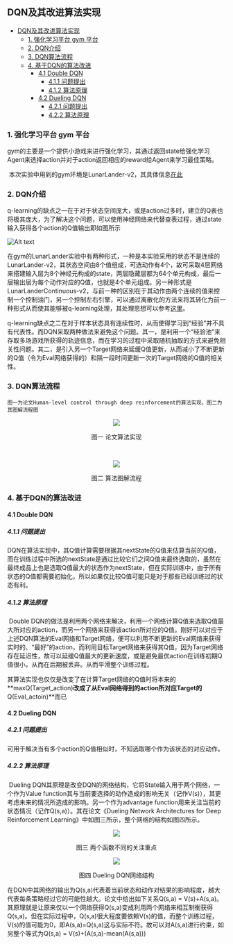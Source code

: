## DQN及其改进算法实现

- [DQN及其改进算法实现](#dqn及其改进算法实现)
	- [1. 强化学习平台 gym 平台](#1-强化学习平台-gym-平台)
	- [2. DQN介绍](#2-dqn介绍)
	- [3. DQN算法流程](#3-dqn算法流程)
	- [4. 基于DQN的算法改进](#4-基于dqn的算法改进)
		- [4.1 Double DQN](#41-double-dqn)
			- [4.1.1 问题提出](#411-问题提出)
			- [4.1.2 算法原理](#412-算法原理)
		- [4.2 Dueling DQN](#42-dueling-dqn)
			- [4.2.1 问题提出](#421-问题提出)
			- [4.2.2 算法原理](#422-算法原理)

### 1. 强化学习平台 gym 平台

​	gym的主要是一个提供小游戏来进行强化学习，其通过返回state给强化学习Agent来选择action并对于action返回相应的reward给Agent来学习最佳策略。

​	本次实验中用到的gym环境是LunarLander-v2，其具体信息[在此](https://github.com/openai/gym/wiki/Leaderboard#lunarlander-v2)

### 2. DQN介绍

​	q-learning的缺点之一在于对于状态空间庞大，或是action过多时，建立的Q表也将极其庞大，为了解决这个问题，可以使用神经网络来代替查表过程，通过state输入获得各个action的Q值输出即如图所示

![Alt text](./img/nn.svg)

​	在gym的LunarLander实验中有两种形式，一种是本实验采用的状态不是连续的LunarLander-v2，其状态空间由8个值组成，可选动作有4个，故可采取4层网络来搭建输入层为8个神经元构成的state，两层隐藏层都为64个单元构成，最后一层输出层为每个动作对应的Q值，也就是4个单元组成。另一种形式是LunarLanderContinuous-v2，与前一种的区别在于其动作由两个连续的值来控制一个控制油门，另一个控制左右引擎，可以通过离散化的方法来将其转化为前一种形式从而使其能够被q-learning处理，其处理思想可以参考[这里](https://github.com/rhklite/apprenticeship_inverse_RL/blob/master/Apprenticeship_Inverse_Reinforcement_Learning.ipynb)。

​	q-learning缺点之二在对于样本状态具有连续性时，从而使得学习到“经验”并不具有代表性。而DQN采取两种做法来避免这个问题。其一，是利用一个“经验池”来存取多场游戏所获得的轨迹信息，而在学习的过程中采取随机抽取的方式来避免相关性问题。其二，是引入另一个Target网络来延缓Q值更新，从而减小了不断更新的Q值（令为Eval网络获得的）和隔一段时间更新一次的Target网络的Q值的相关性。

### 3. DQN算法流程

	图一为论文Human-level control through deep reinforcement的算法实现，图二为其图解流程图
<div align=center> <img src=".\img\algorithm2.jpg"/> </div>

<p align="center">图一 论文算法实现</p>

​	<div align=center> <img src=".\img\algorithm.png"/> </div>

<p align="center">图二 算法图解流程</p>

### 4. 基于DQN的算法改进

#### 4.1 Double DQN

##### 	4.1.1 问题提出

​		DQN在算法实现中，其Q值计算需要根据其nextState的Q值来估算当前的Q值，而在训练过程中所选的nextState是通过比较它们之间Q值来最终选取的，虽然在最终成品上也是选取Q值最大的状态作为nextState，但在实际训练中，由于所有状态的Q值都需要初始化，所以如果仅比较Q值可能只是对于那些已经训练过的状态有利。

##### 	4.1.2 算法原理

​		Double DQN的做法是利用两个网络来解决，利用一个网络计算Q值来选取Q值最大所对应的action，而另一个网络来获得该action所对应的Q值。刚好可以对应于上述DQN算法的Eval网络和Target网络，便可以利用不断更新的Eval网络来获得实时的、“最好”的action，而利用目标Target网络来获得其Q值，因为Target网络存在延迟性，故可以延缓Q值最大的更新速度，或是避免最优action在训练初期Q值很小，从而在后期被丢弃。从而平滑整个训练过程。

​		其算法实现也仅仅是改变了在计算Target网络的Q值时将本来的**maxQ(Target_action)**改成了从Eval网络得到的action所对应Target的**Q(Eval_actoin)**而已

#### 4.2 Dueling DQN

##### 	4.2.1 问题提出

​		可用于解决当有多个action的Q值相似时，不知选取哪个作为该状态的对应动作。

##### 	4.2.2 算法原理

​		Dueling DQN其原理是改变DQN的网络结构，它将State输入用于两个网络，一个作为Value function其与当前要选择的动作造成的影响无关（记作V(s)），其更考虑未来的情况所造成的影响。另一个作为advantage function用来关注当前的状态情况（记作Q(s,a)）。其在论文《Dueling Network Architectures for Deep Reinforcement Learning》中如图三所示，整个网络的结构如图四所示。

<div align=center> <img src=".\img\dueling.jpg"/> </div>

<p align="center">图三 两个函数不同的关注重点</p>

<div align=center> <img src=".\img\dueling_network.jpg"/> </div>			

<p align="center">图四 Dueling DQN网络结构</p>

​			在DQN中其网络的输出为Q(s,a)代表着当前状态和动作对结果的影响程度，越大代表每条策略经过它的可能性越大。论文中给出如下关系Q(s,a) = V(s)+A(s,a)。其原理就是让原来仅以一个网络获得Q(s,a)变成利用两个网络来相互制衡获得Q(s,a)。但在实际过程中，Q(s,a)很大程度要依赖V(s)的值，而整个训练过程，V(s)的值可能为0，即A(s,a)=Q(s,a)这与实际不符。故可以对A(s,a)进行约束，如另整个等式为Q(s,a) = V(s)+(A(s,a)-mean(A(s,a)))
